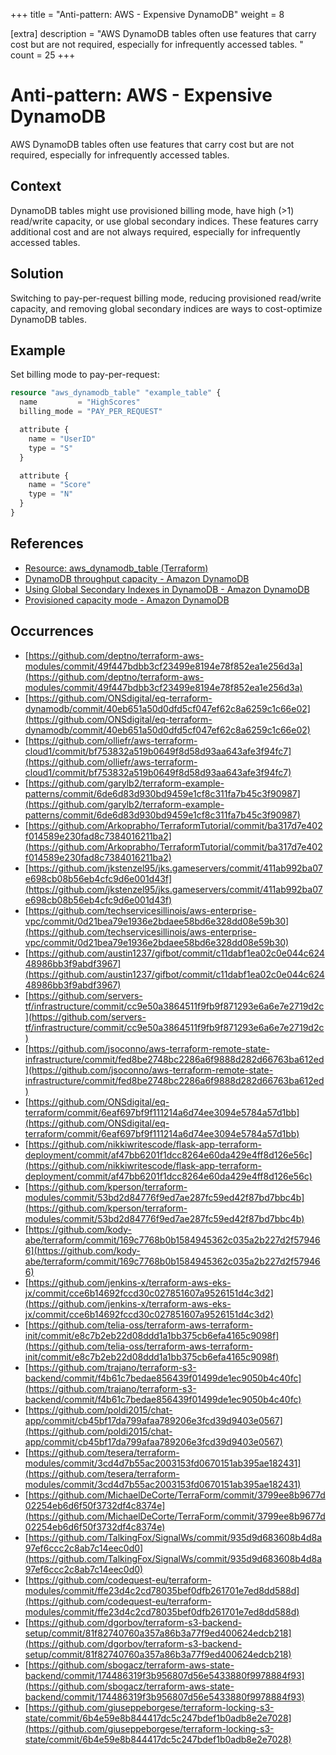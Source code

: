 +++
title = "Anti-pattern: AWS - Expensive DynamoDB"
weight = 8

[extra]
description = "AWS DynamoDB tables often use features that carry cost but are not required, especially for infrequently accessed tables. "
count = 25
+++

# Anti-pattern: AWS - Expensive DynamoDB
AWS DynamoDB tables often use features that carry cost but are not required,
especially for infrequently accessed tables.


## Context
DynamoDB tables might use provisioned billing mode, have high (>1) read/write capacity,
or use global secondary indices. These features carry additional cost and are not always
required, especially for infrequently accessed tables.


## Solution
Switching to pay-per-request billing mode, reducing provisioned read/write capacity,
and removing global secondary indices are ways to cost-optimize DynamoDB tables.


## Example
Set billing mode to pay-per-request:
```terraform
resource "aws_dynamodb_table" "example_table" {
  name         = "HighScores"
  billing_mode = "PAY_PER_REQUEST"

  attribute {
    name = "UserID"
    type = "S"
  }

  attribute {
    name = "Score"
    type = "N"
  }
}
```


## References
- [Resource: aws_dynamodb_table (Terraform)](https://registry.terraform.io/providers/hashicorp/aws/latest/docs/resources/dynamodb_table)
- [DynamoDB throughput capacity - Amazon DynamoDB](https://docs.aws.amazon.com/amazondynamodb/latest/developerguide/capacity-mode.html)
- [Using Global Secondary Indexes in DynamoDB - Amazon DynamoDB](https://docs.aws.amazon.com/amazondynamodb/latest/developerguide/provisioned-capacity-mode.html)
- [Provisioned capacity mode - Amazon DynamoDB](https://docs.aws.amazon.com/amazondynamodb/latest/developerguide/GSI.html)

## Occurrences
- [https://github.com/deptno/terraform-aws-modules/commit/49f447bdbb3cf23499e8194e78f852ea1e256d3a](https://github.com/deptno/terraform-aws-modules/commit/49f447bdbb3cf23499e8194e78f852ea1e256d3a)
- [https://github.com/ONSdigital/eq-terraform-dynamodb/commit/40eb651a50d0dfd5cf047ef62c8a6259c1c66e02](https://github.com/ONSdigital/eq-terraform-dynamodb/commit/40eb651a50d0dfd5cf047ef62c8a6259c1c66e02)
- [https://github.com/olliefr/aws-terraform-cloud1/commit/bf753832a519b0649f8d58d93aa643afe3f94fc7](https://github.com/olliefr/aws-terraform-cloud1/commit/bf753832a519b0649f8d58d93aa643afe3f94fc7)
- [https://github.com/garylb2/terraform-example-patterns/commit/6de6d83d930bd9459e1cf8c311fa7b45c3f90987](https://github.com/garylb2/terraform-example-patterns/commit/6de6d83d930bd9459e1cf8c311fa7b45c3f90987)
- [https://github.com/Arkoprabho/TerraformTutorial/commit/ba317d7e402f014589e230fad8c7384016211ba2](https://github.com/Arkoprabho/TerraformTutorial/commit/ba317d7e402f014589e230fad8c7384016211ba2)
- [https://github.com/jkstenzel95/jks.gameservers/commit/411ab992ba07e698cb08b56eb4cfc9d6e001d43f](https://github.com/jkstenzel95/jks.gameservers/commit/411ab992ba07e698cb08b56eb4cfc9d6e001d43f)
- [https://github.com/techservicesillinois/aws-enterprise-vpc/commit/0d21bea79e1936e2bdaee58bd6e328dd08e59b30](https://github.com/techservicesillinois/aws-enterprise-vpc/commit/0d21bea79e1936e2bdaee58bd6e328dd08e59b30)
- [https://github.com/austin1237/gifbot/commit/c11dabf1ea02c0e044c62448986bb3f9abdf3967](https://github.com/austin1237/gifbot/commit/c11dabf1ea02c0e044c62448986bb3f9abdf3967)
- [https://github.com/servers-tf/infrastructure/commit/cc9e50a3864511f9fb9f871293e6a6e7e2719d2c](https://github.com/servers-tf/infrastructure/commit/cc9e50a3864511f9fb9f871293e6a6e7e2719d2c)
- [https://github.com/jsoconno/aws-terraform-remote-state-infrastructure/commit/fed8be2748bc2286a6f9888d282d66763ba612ed](https://github.com/jsoconno/aws-terraform-remote-state-infrastructure/commit/fed8be2748bc2286a6f9888d282d66763ba612ed)
- [https://github.com/ONSdigital/eq-terraform/commit/6eaf697bf9f111214a6d74ee3094e5784a57d1bb](https://github.com/ONSdigital/eq-terraform/commit/6eaf697bf9f111214a6d74ee3094e5784a57d1bb)
- [https://github.com/nikkiwritescode/flask-app-terraform-deployment/commit/af47bb6201f1dcc8264e60da429e4ff8d126e56c](https://github.com/nikkiwritescode/flask-app-terraform-deployment/commit/af47bb6201f1dcc8264e60da429e4ff8d126e56c)
- [https://github.com/kperson/terraform-modules/commit/53bd2d84776f9ed7ae287fc59ed42f87bd7bbc4b](https://github.com/kperson/terraform-modules/commit/53bd2d84776f9ed7ae287fc59ed42f87bd7bbc4b)
- [https://github.com/kody-abe/terraform/commit/169c7768b0b1584945362c035a2b227d2f579466](https://github.com/kody-abe/terraform/commit/169c7768b0b1584945362c035a2b227d2f579466)
- [https://github.com/jenkins-x/terraform-aws-eks-jx/commit/cce6b14692fccd30c027851607a9526151d4c3d2](https://github.com/jenkins-x/terraform-aws-eks-jx/commit/cce6b14692fccd30c027851607a9526151d4c3d2)
- [https://github.com/telia-oss/terraform-aws-terraform-init/commit/e8c7b2eb22d08ddd1a1bb375cb6efa4165c9098f](https://github.com/telia-oss/terraform-aws-terraform-init/commit/e8c7b2eb22d08ddd1a1bb375cb6efa4165c9098f)
- [https://github.com/trajano/terraform-s3-backend/commit/f4b61c7bedae856439f01499de1ec9050b4c40fc](https://github.com/trajano/terraform-s3-backend/commit/f4b61c7bedae856439f01499de1ec9050b4c40fc)
- [https://github.com/poldi2015/chat-app/commit/cb45bf17da799afaa789206e3fcd39d9403e0567](https://github.com/poldi2015/chat-app/commit/cb45bf17da799afaa789206e3fcd39d9403e0567)
- [https://github.com/tesera/terraform-modules/commit/3cd4d7b55ac2003153fd0670151ab395ae182431](https://github.com/tesera/terraform-modules/commit/3cd4d7b55ac2003153fd0670151ab395ae182431)
- [https://github.com/MichaelDeCorte/TerraForm/commit/3799ee8b9677d02254eb6d6f50f3732df4c8374e](https://github.com/MichaelDeCorte/TerraForm/commit/3799ee8b9677d02254eb6d6f50f3732df4c8374e)
- [https://github.com/TalkingFox/SignalWs/commit/935d9d683608b4d8a97ef6ccc2c8ab7c14eec0d0](https://github.com/TalkingFox/SignalWs/commit/935d9d683608b4d8a97ef6ccc2c8ab7c14eec0d0)
- [https://github.com/codequest-eu/terraform-modules/commit/ffe23d4c2cd78035bef0dfb261701e7ed8dd588d](https://github.com/codequest-eu/terraform-modules/commit/ffe23d4c2cd78035bef0dfb261701e7ed8dd588d)
- [https://github.com/dgorbov/terraform-s3-backend-setup/commit/81f82740760a357a86b3a77f9ed400624edcb218](https://github.com/dgorbov/terraform-s3-backend-setup/commit/81f82740760a357a86b3a77f9ed400624edcb218)
- [https://github.com/sbogacz/terraform-aws-state-backend/commit/174486319f3b956807d56e5433880f9978884f93](https://github.com/sbogacz/terraform-aws-state-backend/commit/174486319f3b956807d56e5433880f9978884f93)
- [https://github.com/giuseppeborgese/terraform-locking-s3-state/commit/6b4e59e8b844417dc5c247bdef1b0adb8e2e7028](https://github.com/giuseppeborgese/terraform-locking-s3-state/commit/6b4e59e8b844417dc5c247bdef1b0adb8e2e7028)
